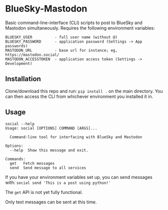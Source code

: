 # BlueSky-Mastodon

Basic command-line-interface (CLI) scripts to post to BlueSky and Mastodon simultaneously.
Requires the following environment variables:

    BLUESKY_USER          - full user name (without @)
    BLUESKY_PASSWORD      - application password (Settings -> App passwords)
    MASTODON_URL          - base url for instance; eg, https://mastodon.social/
    MASTODON_ACCESSTOKEN  - application access token (Settings -> Development)

## Installation

Clone/download this repo and run: `pip install .` on the main directory. You can then access the CLI from whichever environment you installed it in.

## Usage

```
social --help
Usage: social [OPTIONS] COMMAND [ARGS]...

  Command-line tool for interfacing with BlueSky and Mastodon

Options:
  --help  Show this message and exit.

Commands:
  get   Fetch messages
  send  Send message to all services
```

If you have your environment variables set up, you can send messages with: `social send 'This is a post using python!'`

The `get` API is not yet fully functional.

Only text messages can be sent at this time.
